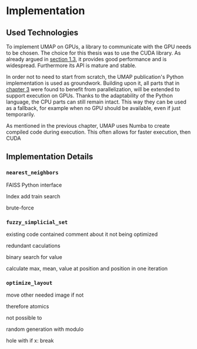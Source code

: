# Implementation

## Used Technologies
To implement UMAP on GPUs, a library to communicate with the GPU needs to be chosen.
The choice for this thesis was to use the CUDA library.
As already argued in [section 1.3](#aim), it provides good performance and is widespread.
Furthermore its API is mature and stable.

In order not to need to start from scratch, the UMAP publication's Python implementation is used as groundwork.
Building upon it, all parts that in [chapter 3](#methods) were found to benefit from parallelization, will be extended to support execution on GPUs.
Thanks to the adaptability of the Python language, the CPU parts can still remain intact.
This way they can be used as a fallback, for example when no GPU should be available, even if just temporarily.

As mentioned in the previous chapter, UMAP uses Numba to create compiled code during execution.
This often allows for faster execution, then
CUDA

## Implementation Details

### `nearest_neighbors`
FAISS Python interface

Index
add
train
search

brute-force

### `fuzzy_simplicial_set`
existing code contained comment about it not being optimized

redundant caculations

binary search for value

calculate max, mean, value at position and position in one iteration

### `optimize_layout`

move other needed
image if not

therefore atomics

not possible to 


random generation with modulo

hole with if x: break


